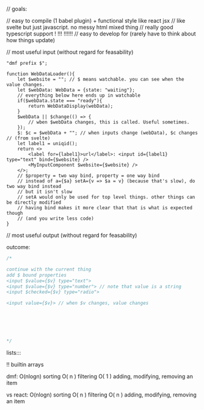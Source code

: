 // goals:

// easy to compile (1 babel plugin) + functional style like react jsx
// like svelte but just javascript. no messy html mixed thing
// really good typescript support ! !!! !!!!!!
// easy to develop for (rarely have to think about how things update)

// most useful input (without regard for feasability)

```tsx
"dmf prefix $";

function WebDataLoader(){
    let $website = ""; // $ means watchable. you can see when the value changes.
    let $webData: WebData = {state: "waiting"}; 
    // everything below here ends up in watchable
    if($webData.state === "ready"){
        return WebDataDisplay(webData);
    }
    $webData || $change(() => {
        // wben $webData changes, this is called. Useful sometimes.
    });
    $: $c = $webData + ""; // when inputs change (webData), $c changes // (from svelte)
    let label1 = uniqid();
    return <>
        <label for={label1}>url</label>: <input id={label1} type="text" bind={$website} />
        <MyInputComponent $website={$website} />
    </>;
    // $property = two way bind, property = one way bind
    // instead of a={$a} setA={v => $a = v} (because that's slow), do two way bind instead
    // but it isn't slow
    // setA would only be used for top level things. other things can be directly modified
    // having bind makes it more clear that that is what is expected though
    // (and you write less code)
}

```

// most useful output (without regard for feasability)


outcome:

```js
/*

continue with the current thing
add $ bound properties
<input $value={$v} type="text">
<input $value={$v} type="number"> // note that value is a string
<input $checked={$v} type="radio">

<input value={$v}> // when $v changes, value changes






*/

```




lists:::

!! builtin arrays

dmf:
O(nlogn) sorting
O(  n  ) filtering
O(  1  ) adding, modifying, removing an item

vs react:
O(nlogn) sorting
O(  n  ) filtering
O(  n  ) adding, modifying, removing an item

